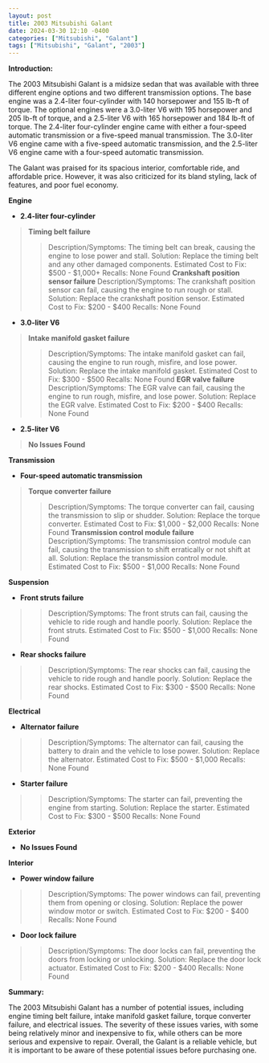 ```yaml
---
layout: post
title: 2003 Mitsubishi Galant
date: 2024-03-30 12:10 -0400
categories: ["Mitsubishi", "Galant"]
tags: ["Mitsubishi", "Galant", "2003"]
---
```

**Introduction:**

The 2003 Mitsubishi Galant is a midsize sedan that was available with three different engine options and two different transmission options. The base engine was a 2.4-liter four-cylinder with 140 horsepower and 155 lb-ft of torque. The optional engines were a 3.0-liter V6 with 195 horsepower and 205 lb-ft of torque, and a 2.5-liter V6 with 165 horsepower and 184 lb-ft of torque. The 2.4-liter four-cylinder engine came with either a four-speed automatic transmission or a five-speed manual transmission. The 3.0-liter V6 engine came with a five-speed automatic transmission, and the 2.5-liter V6 engine came with a four-speed automatic transmission.

The Galant was praised for its spacious interior, comfortable ride, and affordable price. However, it was also criticized for its bland styling, lack of features, and poor fuel economy.

**Engine**

* **2.4-liter four-cylinder**
> **Timing belt failure**
>> Description/Symptoms: The timing belt can break, causing the engine to lose power and stall.
>> Solution: Replace the timing belt and any other damaged components.
>> Estimated Cost to Fix: $500 - $1,000+
>> Recalls: None Found
> **Crankshaft position sensor failure**
>> Description/Symptoms: The crankshaft position sensor can fail, causing the engine to run rough or stall.
>> Solution: Replace the crankshaft position sensor.
>> Estimated Cost to Fix: $200 - $400
>> Recalls: None Found

* **3.0-liter V6**
> **Intake manifold gasket failure**
>> Description/Symptoms: The intake manifold gasket can fail, causing the engine to run rough, misfire, and lose power.
>> Solution: Replace the intake manifold gasket.
>> Estimated Cost to Fix: $300 - $500
>> Recalls: None Found
> **EGR valve failure**
>> Description/Symptoms: The EGR valve can fail, causing the engine to run rough, misfire, and lose power.
>> Solution: Replace the EGR valve.
>> Estimated Cost to Fix: $200 - $400
>> Recalls: None Found

* **2.5-liter V6**
> **No Issues Found**

**Transmission**

* **Four-speed automatic transmission**
> **Torque converter failure**
>> Description/Symptoms: The torque converter can fail, causing the transmission to slip or shudder.
>> Solution: Replace the torque converter.
>> Estimated Cost to Fix: $1,000 - $2,000
>> Recalls: None Found
> **Transmission control module failure**
>> Description/Symptoms: The transmission control module can fail, causing the transmission to shift erratically or not shift at all.
>> Solution: Replace the transmission control module.
>> Estimated Cost to Fix: $500 - $1,000
>> Recalls: None Found

**Suspension**

* **Front struts failure**
>> Description/Symptoms: The front struts can fail, causing the vehicle to ride rough and handle poorly.
>> Solution: Replace the front struts.
>> Estimated Cost to Fix: $500 - $1,000
>> Recalls: None Found
* **Rear shocks failure**
>> Description/Symptoms: The rear shocks can fail, causing the vehicle to ride rough and handle poorly.
>> Solution: Replace the rear shocks.
>> Estimated Cost to Fix: $300 - $500
>> Recalls: None Found

**Electrical**

* **Alternator failure**
>> Description/Symptoms: The alternator can fail, causing the battery to drain and the vehicle to lose power.
>> Solution: Replace the alternator.
>> Estimated Cost to Fix: $500 - $1,000
>> Recalls: None Found
* **Starter failure**
>> Description/Symptoms: The starter can fail, preventing the engine from starting.
>> Solution: Replace the starter.
>> Estimated Cost to Fix: $300 - $500
>> Recalls: None Found

**Exterior**

* **No Issues Found**

**Interior**

* **Power window failure**
>> Description/Symptoms: The power windows can fail, preventing them from opening or closing.
>> Solution: Replace the power window motor or switch.
>> Estimated Cost to Fix: $200 - $400
>> Recalls: None Found
* **Door lock failure**
>> Description/Symptoms: The door locks can fail, preventing the doors from locking or unlocking.
>> Solution: Replace the door lock actuator.
>> Estimated Cost to Fix: $200 - $400
>> Recalls: None Found

**Summary:**

The 2003 Mitsubishi Galant has a number of potential issues, including engine timing belt failure, intake manifold gasket failure, torque converter failure, and electrical issues. The severity of these issues varies, with some being relatively minor and inexpensive to fix, while others can be more serious and expensive to repair. Overall, the Galant is a reliable vehicle, but it is important to be aware of these potential issues before purchasing one.
